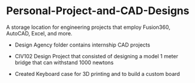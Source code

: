 # Personal-Project-and-CAD-Designs
A storage location for engineering projects that employ Fusion360, AutoCAD, Excel, and more.
  
  - Design Agency folder contains internship CAD projects 
  
  - CIV102 Design Project that consisted of designing a model 1 meter bridge that can withstand 1000 newtons
  
  - Created Keyboard case for 3D printing and to build a custom board
